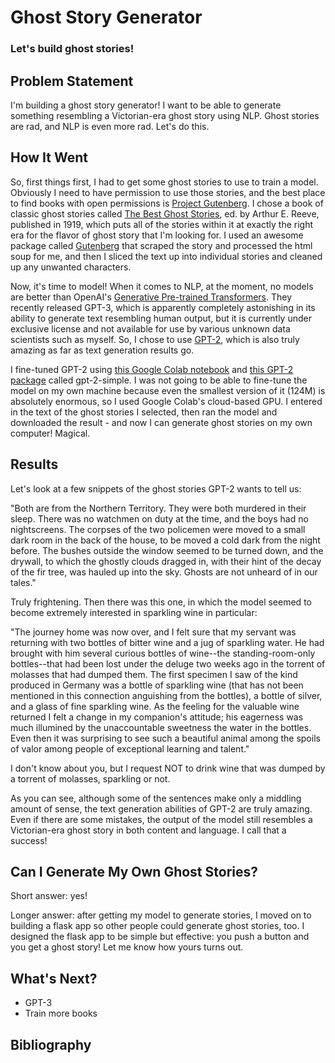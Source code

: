 # Ghost Story Generator

### Let's build ghost stories!

## Problem Statement

I'm building a ghost story generator! I want to be able to generate something resembling a Victorian-era ghost story using NLP. Ghost stories are rad, and NLP is even more rad. Let's do this.


## How It Went

So, first things first, I had to get some ghost stories to use to train a model. Obviously I need to have permission to use those stories, and the best place to find books with open permissions is [Project Gutenberg](http://www.gutenberg.org/). I chose a book of classic ghost stories called [The Best Ghost Stories](http://www.gutenberg.org/files/17893/17893-h/17893-h.htm), ed. by Arthur E. Reeve, published in 1919, which puts all of the stories within it at exactly the right era for the flavor of ghost story that I'm looking for. I used an awesome package called [Gutenberg](https://pypi.org/project/Gutenberg/) that scraped the story and processed the html soup for me, and then I sliced the text up into individual stories and cleaned up any unwanted characters.

Now, it's time to model! When it comes to NLP, at the moment, no models are better than OpenAI's [Generative Pre-trained Transformers](https://openai.com/blog/openai-api/). They recently released GPT-3, which is apparently completely astonishing in its ability to generate text resembling human output, but it is currently under exclusive license and not available for use by various unknown data scientists such as myself. So, I chose to use [GPT-2](https://openai.com/blog/gpt-2-1-5b-release/), which is also truly amazing as far as text generation results go.

I fine-tuned GPT-2 using [this Google Colab notebook](https://colab.research.google.com/drive/1VLG8e7YSEwypxU-noRNhsv5dW4NfTGce) and [this GPT-2 package](https://pypi.org/project/gpt-2-simple/) called gpt-2-simple. I was not going to be able to fine-tune the model on my own machine because even the smallest version of it (124M) is absolutely enormous, so I used Google Colab's cloud-based GPU. I entered in the text of the ghost stories I selected, then ran the model and downloaded the result - and now I can generate ghost stories on my own computer! Magical.

## Results

Let's look at a few snippets of the ghost stories GPT-2 wants to tell us:

"Both are from the Northern Territory. They were both murdered in their sleep. There was no watchmen on duty at the time, and the boys had no nightscreens.  The corpses of the two policemen were moved to a small dark room in the back of the house, to be moved a cold dark from the night before.  The bushes outside the window seemed to be turned down, and the drywall, to which the ghostly clouds dragged in, with their hint of the decay of the fir tree, was hauled up into the sky.  Ghosts are not unheard of in our tales."

Truly frightening. Then there was this one, in which the model seemed to become extremely interested in sparkling wine in particular:

"The journey home was now over, and I felt sure that my servant was returning with two bottles of bitter wine and a jug of sparkling water. He had brought with him several curious bottles of wine--the standing-room-only bottles--that had been lost under the deluge two weeks ago in the torrent of molasses that had dumped them. The first specimen I saw of the kind produced in Germany was a bottle of sparkling wine (that has not been mentioned in this connection anguishing from the bottles), a bottle of silver, and a glass of fine sparkling wine. As the feeling for the valuable wine returned I felt a change in my companion's attitude; his eagerness was much illumined by the unaccountable sweetness the water in the bottles. Even then it was surprising to see such a beautiful animal among the spoils of valor among people of exceptional learning and talent."

I don't know about you, but I request NOT to drink wine that was dumped by a torrent of molasses, sparkling or not.

As you can see, although some of the sentences make only a middling amount of sense, the text generation abilities of GPT-2 are truly amazing. Even if there are some mistakes, the output of the model still resembles a Victorian-era ghost story in both content and language. I call that a success!

## Can I Generate My Own Ghost Stories?

Short answer: yes!

Longer answer: after getting my model to generate stories, I moved on to building a flask app so other people could generate ghost stories, too. I designed the flask app to be simple but effective: you push a button and you get a ghost story! Let me know how yours turns out.

## What's Next?
- GPT-3
- Train more books

## Bibliography